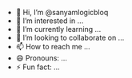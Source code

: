 - 👋 Hi, I’m @sanyamlogicbloq
- 👀 I’m interested in ...
- 🌱 I’m currently learning ...
- 💞️ I’m looking to collaborate on ...
- 📫 How to reach me ...
- 😄 Pronouns: ...
- ⚡ Fun fact: ...

<!---
sanyamlogicbloq/sanyamlogicbloq is a ✨ special ✨ repository because its `README.md` (this file) appears on your GitHub profile.
You can click the Preview link to take a look at your changes.
--->
